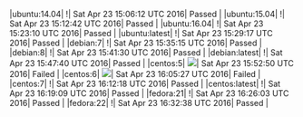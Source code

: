 |ubuntu:14.04| \![](https://cdn.rawgit.com/Neilpang/letest/master/status/ubuntu-14.04.svg?1461423972)| Sat Apr 23 15:06:12 UTC 2016| Passed |
|ubuntu:15.04| \![](https://cdn.rawgit.com/Neilpang/letest/master/status/ubuntu-15.04.svg?1461424362)| Sat Apr 23 15:12:42 UTC 2016| Passed |
|ubuntu:16.04| \![](https://cdn.rawgit.com/Neilpang/letest/master/status/ubuntu-16.04.svg?1461424990)| Sat Apr 23 15:23:10 UTC 2016| Passed |
|ubuntu:latest| \![](https://cdn.rawgit.com/Neilpang/letest/master/status/ubuntu-latest.svg?1461425357)| Sat Apr 23 15:29:17 UTC 2016| Passed |
|debian:7| \![](https://cdn.rawgit.com/Neilpang/letest/master/status/debian-7.svg?1461425715)| Sat Apr 23 15:35:15 UTC 2016| Passed |
|debian:8| \![](https://cdn.rawgit.com/Neilpang/letest/master/status/debian-8.svg?1461426090)| Sat Apr 23 15:41:30 UTC 2016| Passed |
|debian:latest| \![](https://cdn.rawgit.com/Neilpang/letest/master/status/debian-latest.svg?1461426460)| Sat Apr 23 15:47:40 UTC 2016| Passed |
|centos:5| ![](https://cdn.rawgit.com/Neilpang/letest/master/status/centos-5.svg?1461426770)| Sat Apr 23 15:52:50 UTC 2016| Failed |
|centos:6| ![](https://cdn.rawgit.com/Neilpang/letest/master/status/centos-6.svg?1461427527)| Sat Apr 23 16:05:27 UTC 2016| Failed |
|centos:7| \![](https://cdn.rawgit.com/Neilpang/letest/master/status/centos-7.svg?1461427938)| Sat Apr 23 16:12:18 UTC 2016| Passed |
|centos:latest| \![](https://cdn.rawgit.com/Neilpang/letest/master/status/centos-latest.svg?1461428349)| Sat Apr 23 16:19:09 UTC 2016| Passed |
|fedora:21| \![](https://cdn.rawgit.com/Neilpang/letest/master/status/fedora-21.svg?1461428763)| Sat Apr 23 16:26:03 UTC 2016| Passed |
|fedora:22| \![](https://cdn.rawgit.com/Neilpang/letest/master/status/fedora-22.svg?1461429158)| Sat Apr 23 16:32:38 UTC 2016| Passed |
